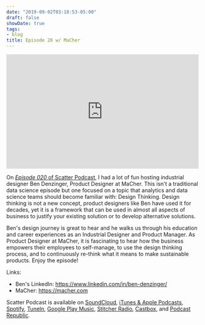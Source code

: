 ```yaml
---
date: "2019-09-02T03:18:53-05:00"
draft: false
showDate: true
tags:
- blog
title: Episode 20 w/ MaCher
---
```


<iframe width="100%" height="300" scrolling="no" frameborder="no" allow="autoplay" src="https://w.soundcloud.com/player/?url=https%3A//api.soundcloud.com/tracks/671428379&color=%23ff5500&auto_play=false&hide_related=false&show_comments=true&show_user=true&show_reposts=false&show_teaser=true&visual=true"></iframe>
<br/>

On [_Episode 020_ of Scatter Podcast](https://soundcloud.com/scatterpodcast/episode-020), I had a lot of fun hosting industrial designer Ben Denzinger, Product Designer at MaCher. This isn't a traditional data science episode but one focused on a topic that analytics and data science teams should become familiar with: Design Thinking. Design thinking is not a new concept, product designers like Ben have used it for decades, yet it is a framework that can be used in almost all aspects of business to justify your existing solution or to develop alternative solutions.

Ben's design journey is great to hear and he walks us through his education and career experiences as an Industrial Designer and Product Manager. As Product Designer at MaCher, it is fascinating to hear how the business empowers their employees to self-manage, to use the design thinking process, and to continuously re-think what it means to make sustainable products. Enjoy the episode!

Links:

* Ben's LinkedIn: https://www.linkedin.com/in/ben-denzinger/
* MaCher: https://macher.com

Scatter Podcast is available on [SoundCloud](https://soundcloud.com/scatterpodcast), [iTunes & Apple Podcasts](https://podcasts.apple.com/us/podcast/scatter-podcast/id1458544194), [Spotify](https://open.spotify.com/show/64UpJwByrdsrLSYObuEeHx?si=n_UlBzrYQv6ptBjeXfSOsw), [TuneIn](https://tunein.com/podcasts/Business--Economics-Podcasts/Scatter-Podcast-p1216105/), [Google Play Music](https://playmusic.app.goo.gl/?ibi=com.google.PlayMusic&isi=691797987&ius=googleplaymusic&apn=com.google.android.music&link=https://play.google.com/music/m/Iqayzaqkmvhu5op3yehzbj5bus4?t%3DScatter_Podcast%26pcampaignid%3DMKT-na-all-co-pr-mu-pod-16), [Stitcher Radio](https://www.stitcher.com/podcast/scatter-podcast/httpssoundcloudcomscatterpodcast), [Castbox](https://castbox.fm/channel/id2083174), and [Podcast Republic](https://www.podcastrepublic.net/podcast/1458544194).